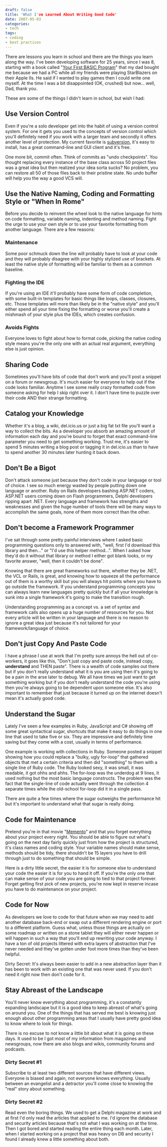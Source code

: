```yaml
---
draft: false
title: 'What I've Learned About Writing Good Code'
date: 2007-05-03
categories:
- tech
tags:
- coding
- best practices
---
```


There are lessons you learn in school and there are the things you learn along the way. I've been developing software for 25 years, since I was 8, starting with a book called "[Your First BASIC Program](https://www.goodreads.com/book/show/4488063-your-first-basic-program)" that my dad bought me because we had a PC while all my friends were playing StarBlazers on their Apple IIs. He said if I wanted to play games then I could write one myself.  At the time I was a bit disappointed (OK, crushed) but now... well, Dad, thank you.

These are some of the things I didn't learn in school, but wish I had:

## Use Version Control

Even if you're a solo developer get into the habit of using a version control system. For one it gets you used to the concepts of version control which you'll definitely need if you work with a larger team and secondly it offers another level of protection. My current favorite is [subversion](http://subversion.tigris.org/), it's easy to install, has a great command-line and GUI client and it's free.

One more bit, commit often. Think of commits as "undo checkpoints". You thought replacing every instance of the base class across 50 project files was a great idea but then realized your idea sorta sucks? No problem, you can restore all 50 of those files back to their pristine state. No undo buffer will help you the way a good VCS will.

## Use the Native Naming, Coding and Formatting Style or "When In Rome"

Before you decide to reinvent the wheel look to the native language for hints on code formatting, variable naming, indenting and method naming. Fight the urge to use your own style or to use your favorite formatting from another language. There are a few reasons:

### Maintenance

Some poor schmuck down the line will probably have to look at your code and they will probably disagree with your highly stylized use of brackets. At least the native style of formatting will be familiar to them as a common baseline.

### Fighting the IDE

If you're using an IDE it'll probably have some form of code completion, with some built-in templates for basic things like loops, classes, closures, etc. Those templates will more than likely be in the "native style" and you'll either spend all your time fixing the formatting or worse you'll create a mishmash of your style plus the IDEs, which creates confusion.

### Avoids Fights

Everyone loves to fight about how to format code, picking the native coding style means you're the only one with an actual real argument, everything else is just opinion.

## Sharing Code

Sometimes you'll have bits of code that don't work and you'll post a snippet on a forum or newsgroup. It's much easier for everyone to help out if the code looks familiar. Anytime I see some really crazy formatted code from someone asking for help I skip right over it. I don't have time to puzzle over their code AND their strange formatting.

## Catalog your Knowledge

Whether it's a blog, a wiki, del.icio.us or just a big fat txt file you'll want a way to collect the bits. As a developer you absorb an amazing amount of information each day and you're bound to forget that exact command-line parameter you need to get something working. Trust me, it's easier to spend 5 minutes writing a blog post or tagging it in del.icio.us than to have to spend another 30 minutes later hunting it back down.

## Don't Be a Bigot

Don't attack someone just because they don't code in your language or tool of choice. I see so much energy wasted by people putting down one language or another. Ruby on Rails developers bashing ASP.NET coders, ASP.NET users coming down on Flash programmers, Delphi developers ripping apart .NET. Every language and framework has strengths and weaknesses and given the huge number of tools there will be many ways to accomplish the same goals, none of them more correct than the other.

## Don't become a Framework Programmer

I've sat through some pretty painful interviews where I asked basic programming questions only to answered with, "well, first I'd download this library and then..." or "I'd use this helper method...". When I asked how they'd do it without that library or method I either got blank looks, or my favorite answer, "well, then it couldn't be done".

Knowing that there are great frameworks out there, whether they be .NET, the VCL or Rails, is great, and knowing how to squeeze all the performance out of them is a worthy skill but you will always hit points where you have to go outside the framework. If you understand programming concepts you can always learn new languages pretty quickly but if all your knowledge is sunk into a single framework it's going to make the transition rough.

Understanding programming as a concept vs. a set of syntax and framework calls also opens up a huge number of resources for you. Not every article will be written in your language and there is no reason to ignore a great idea just because it's not tailored for your framework/language of choice.

## Don't just Copy And Paste Code

I have a phrase I use at work that I'm pretty sure annoys the hell out of co-workers, it goes like this, "Don't just copy and paste code, instead copy, **understand** and THEN paste". There is a wealth of code samples out there but if you don't really understand what it is you are using then it's going to be a pain in the arse later to debug. We all have times we just want to get something working but if you don't really understand the code you're using then you're always going to be dependent upon someone else. It's also important to remember that just because it turned up on the internet doesn't mean it's actually good code.

## Understand the Sugar

Lately I've seen a few examples in Ruby, JavaScript and C# showing off some great syntactical sugar, shortcuts that make it easy to do things in one line that used to take five or six. They are impressive and definitely time saving but they come with a cost, usually in terms of performance.

One example is working with collections in Ruby. Someone posted a snippet showing how you could replace a "bulky, ugly for-loop" that gathered objects that met a certain criteria and then did "something" to them with a single line of Ruby code. The Ruby looked sexy, it was small, it was readable, it got ohhs and ahhs. The for-loop was the underdog at 9 lines, it used nothing but the most basic language constructs. The problem was the fact that the single-line of code actually went through the collection 4 separate times while the old-school for-loop did it in a single pass.

There are quite a few times where the sugar outweighs the performance hit but it's important to understand what that sugar is really doing.

## Code for Maintenance

Pretend you're in that movie "[Memento](http://www.imdb.com/title/tt0209144/ "Memento")" and that you forget everything about your project every night. You should be able to figure out what's going on the next day fairly quickly just from how the project is structured, it's class names and coding style. Your variable names should make sense, methods should be tidy, there shouldn't be 15 layers you have to drill through just to do something that should be simple.

Here is a dirty little secret, the easier it is for someone else to understand your code the easier it is for you to hand it off. If you're the only one that can make sense of your code you are going to tied to that project forever. Forget getting first pick of new projects, you're now kept in reserve incase you have to do maintenance on your project.

## Code for Now

As developers we love to code for that future when we may need to add another database back-end or swap out a different rendering engine or port to a different platform. Guess what, unless those things are actually on some roadmap or written on a stone tablet they will either never happen or will happen in such a way that you'll end up rewriting your code anyway. I have a ton of old projects littered with extra layers of abstraction that I've never needed and they've gotten under foot more times than they've been helpful.

Dirty Secret: It's always been easier to add in a new abstraction layer than it has been to work with an existing one that was never used. If you don't need it right now then don't code for it.

## Stay Abreast of the Landscape

You'll never know everything about programming, it's a constantly expanding landscape but it is a good idea to keep abreast of what's going on around you. One of the things that has served me best is knowing just enough about other programming areas that I usually have pretty good idea to know where to look for things.

There is no excuse to not know a little bit about what it is going on these days. It used to be I got most of my information from magazines and newsgroups, now there are also blogs and wikis, community forums and podcasts.

### Dirty Secret #1

Subscribe to at least two different sources that have different views. Everyone is biased and again, not everyone knows everything. Usually between an evangelist and a detractor you'll come close to knowing the "real" story about something.

### Dirty Secret #2

Read even the boring things. We used to get a Delphi magazine at work and at first I'd only read the articles that applied to me. I'd ignore the database and security articles because that's not what I was working on at the time. Then I got bored and started reading the entire thing each month. Later, when I started working on a project that was heavy on DB and security I found I already knew a little something about both.
